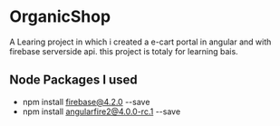 # OrganicShop
A Learing project in which i created a e-cart portal in angular and with firebase serverside api. this project is totaly for learning bais.


## Node Packages I used
* npm install firebase@4.2.0 --save
* npm install angularfire2@4.0.0-rc.1 --save
